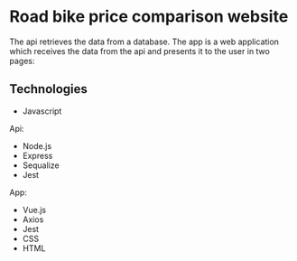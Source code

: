 # Road bike price comparison website
The api retrieves the data from a database.
The app is a web application which receives the data from the api and presents it to the user in two pages:

## Technologies
* Javascript

Api:
* Node.js
* Express
* Sequalize
* Jest

App:
* Vue.js
* Axios
* Jest
* CSS
* HTML
